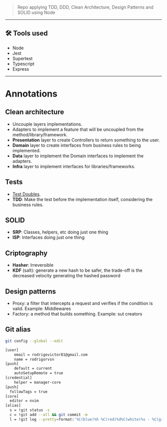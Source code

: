 > Repo applying TDD, DDD, Clean Architecture, Design Patterns and SOLID using Node
___
## 🛠 Tools used

- Node
- Jest
- Supertest
- Typescript
- Express

___

# Annotations

## Clean architecture

- Uncouple layers implementations.
- Adapters to implement a feature that will be uncoupled from the method/library/framework.
- **Presentation** layer to create Controllers to return something to the user.
- **Domain** layer to create interfaces from business rules to being implemented.
- **Data** layer to implement the Domain interfaces to implement the adapters.
- **Infra** layer to implement interfaces for libraries/frameworks.

## Tests

- [Test Doubles](https://martinfowler.com/bliki/TestDouble.html).
- **TDD**: Make the test before the implementation itself, considering the business rules.

## SOLID

- **SRP**: Classes, helpers, etc doing just one thing
- **ISP**: Interfaces doing just one thing


## Criptography

- **Hasher**: Irreversible
- **KDF** (salt): generate a new hash to be safer, the trade-off is the decreased velocity generating the hashed password

## Design patterns

- Proxy: a filter that intercepts a request and verifies if the condition is valid. Example: Middlewares
- Factory: a method that builds something. Example: sut creators


## Git alias

```bash
git config --global --edit
```

```bash
[user]
	email = rodrigovictor81@gmail.com
	name = rodrigorvsn
[push]
	default = current
	autoSetupRemote = true
[credential]
	helper = manager-core
[push]
  followTags = true
[core]
  editor = nvim
[alias]
  s = !git status -s  
  c = !git add --all && git commit -m
  l = !git log --pretty=format:'%C(blue)%h %C(red)%d%C(white)%s - %C(green)%cn, %cr'
```
